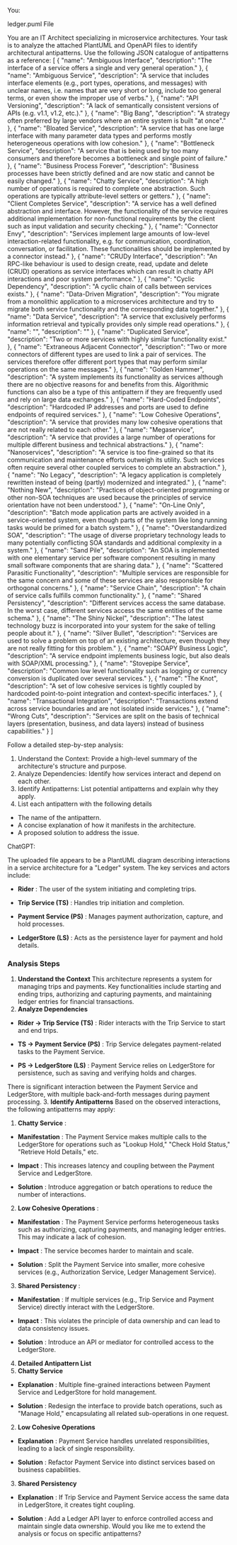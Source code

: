 
You: 

ledger.puml
File

You are an IT Architect specializing in microservice architectures. Your task is to analyze the attached PlantUML and OpenAPI files to identify architectural antipatterns. 
Use the following JSON catalogue of antipatterns as a reference:
[
    {
        "name": "Ambiguous Interface",
        "description": "The interface of a service offers a single and very general operation."
    },
    {
        "name": "Ambiguous Service",
        "description": "A service that includes interface elements (e.g., port types, operations, and messages) with unclear names, i.e. names that are very short or long, include too general terms, or even show the improper use of verbs."
    },
    {
        "name": "API Versioning",
        "description": "A lack of semantically consistent versions of APIs (e.g. v1.1, v1.2, etc.)."
    },
    {
        "name": "Big Bang",
        "description": "A strategy often preferred by large vendors where an entire system is built \"at once\"."
    },
    {
        "name": "Bloated Service",
        "description": "A service that has one large interface with many parameter data types and performs mostly heterogeneous operations with low cohesion."
    },
    {
        "name": "Bottleneck Service",
        "description": "A service that is being used by too many consumers and therefore becomes a bottleneck and single point of failure."
    },
    {
        "name": "Business Process Forever",
        "description": "Business processes have been strictly defined and are now static and cannot be easily changed."
    },
    {
        "name": "Chatty Service",
        "description": "A high number of operations is required to complete one abstraction. Such operations are typically attribute-level setters or getters."
    },
    {
        "name": "Client Completes Service",
        "description": "A service has a well defined abstraction and interface. However, the functionality of the service requires additional implementation for non-functional requirements by the client such as input validation and security checking."
    },
    {
        "name": "Connector Envy",
        "description": "Services implement large amounts of low-level interaction-related functionality, e.g. for communication, coordination, conversation, or facilitation. These functionalities should be implemented by a connector instead."
    },
    {
        "name": "CRUDy Interface",
        "description": "An RPC-like behaviour is used to design create, read, update and delete (CRUD) operations as service interfaces which can result in chatty API interactions and poor system performance."
    },
    {
        "name": "Cyclic Dependency",
        "description": "A cyclic chain of calls between services exists."
    },
    {
        "name": "Data-Driven Migration",
        "description": "You migrate from a monolithic application to a microservices architecture and try to migrate both service functionality and the corresponding data together."
    },
    {
        "name": "Data Service",
        "description": "A service that exclusively performs information retrieval and typically provides only simple read operations."
    },
    {
        "name": "",
        "description": ""
    },
    {
        "name": "Duplicated Service",
        "description": "Two or more services with highly similar functionality exist."
    },
    {
        "name": "Extraneous Adjacent Connector",
        "description": "Two or more connectors of different types are used to link a pair of services. The services therefore offer different port types that may perform similar operations on the same messages."
    },
    {
        "name": "Golden Hammer",
        "description": "A system implements its functionality as services although there are no objective reasons for and benefits from this. Algorithmic functions can also be a type of this antipattern if they are frequently used and rely on large data exchanges."
    },
    {
        "name": "Hard-Coded Endpoints",
        "description": "Hardcoded IP addresses and ports are used to define endpoints of required services."
    },
    {
        "name": "Low Cohesive Operations",
        "description": "A service that provides many low cohesive operations that are not really related to each other."
    },
    {
        "name": "Megaservice",
        "description": "A service that provides a large number of operations for multiple different business and technical abstractions."
    },
    {
        "name": "Nanoservices",
        "description": "A service is too fine-grained so that its communication and maintenance efforts outweigh its utility. Such services often require several other coupled services to complete an abstraction."
    },
    {
        "name": "No Legacy",
        "description": "A legacy application is completely rewritten instead of being (partly) modernized and integrated."
    },
    {
        "name": "Nothing New",
        "description": "Practices of object-oriented programming or other non-SOA techniques are used because the principles of service orientation have not been understood."
    },
    {
        "name": "On-Line Only",
        "description": "Batch mode application parts are actively avoided in a service-oriented system, even though parts of the system like long running tasks would be primed for a batch system."
    },
    {
        "name": "Overstandardized SOA",
        "description": "The usage of diverse proprietary technology leads to many potentially conflicting SOA standards and additional complexity in a system."
    },
    {
        "name": "Sand Pile",
        "description": "An SOA is implemented with one elementary service per software component resulting in many small software components that are sharing data."
    },
    {
        "name": "Scattered Parasitic Functionality",
        "description": "Multiple services are responsible for the same concern and some of these services are also responsible for orthogonal concerns."
    },
    {
        "name": "Service Chain",
        "description": "A chain of service calls fulfills common functionality."
    },
    {
        "name": "Shared Persistency",
        "description": "Different services access the same database. In the worst case, different services access the same entities of the same schema."
    },
    {
        "name": "The Shiny Nickel",
        "description": "The latest technology buzz is incorporated into your system for the sake of telling people about it."
    },
    {
        "name": "Silver Bullet",
        "description": "Services are used to solve a problem on top of an existing architecture, even though they are not really fitting for this problem."
    },
    {
        "name": "SOAPY Business Logic",
        "description": "A service endpoint implements business logic, but also deals with SOAP/XML processing."
    },
    {
        "name": "Stovepipe Service",
        "description": "Common low level functionality such as logging or currency conversion is duplicated over several services."
    },
    {
        "name": "The Knot",
        "description": "A set of low cohesive services is tightly coupled by hardcoded point-to-point integration and context-specific interfaces."
    },
    {
        "name": "Transactional Integration",
        "description": "Transactions extend across service boundaries and are not isolated inside services."
    },
    {
        "name": "Wrong Cuts",
        "description": "Services are split on the basis of technical layers (presentation, business, and data layers) instead of business capabilities."
    }
]

Follow a detailed step-by-step analysis:

1. Understand the Context: Provide a high-level summary of the architecture's structure and purpose.
2. Analyze Dependencies: Identify how services interact and depend on each other.
3. Identify Antipatterns: List potential antipatterns and explain why they apply.
4. List each antipattern with the following details
 * The name of the antipattern.
 * A concise explanation of how it manifests in the architecture.
 * A proposed solution to address the issue.

ChatGPT: 

The uploaded file appears to be a PlantUML diagram describing interactions in a service architecture for a "Ledger" system. The key services and actors include:
 
- **Rider** : The user of the system initiating and completing trips.
 
- **Trip Service (TS)** : Handles trip initiation and completion.
 
- **Payment Service (PS)** : Manages payment authorization, capture, and hold processes.
 
- **LedgerStore (LS)** : Acts as the persistence layer for payment and hold details.

### Analysis Steps 
1. **Understand the Context** 
This architecture represents a system for managing trips and payments. Key functionalities include starting and ending trips, authorizing and capturing payments, and maintaining ledger entries for financial transactions.
2. **Analyze Dependencies**  
- **Rider → Trip Service (TS)** : Rider interacts with the Trip Service to start and end trips.
 
- **TS → Payment Service (PS)** : Trip Service delegates payment-related tasks to the Payment Service.
 
- **PS → LedgerStore (LS)** : Payment Service relies on LedgerStore for persistence, such as saving and verifying holds and charges.

There is significant interaction between the Payment Service and LedgerStore, with multiple back-and-forth messages during payment processing.
3. **Identify Antipatterns** 
Based on the observed interactions, the following antipatterns may apply:
 
1. **Chatty Service** : 
  - **Manifestation** : The Payment Service makes multiple calls to the LedgerStore for operations such as "Lookup Hold," "Check Hold Status," "Retrieve Hold Details," etc.
 
  - **Impact** : This increases latency and coupling between the Payment Service and LedgerStore.
 
  - **Solution** : Introduce aggregation or batch operations to reduce the number of interactions.
 
2. **Low Cohesive Operations** : 
  - **Manifestation** : The Payment Service performs heterogeneous tasks such as authorizing, capturing payments, and managing ledger entries. This may indicate a lack of cohesion.
 
  - **Impact** : The service becomes harder to maintain and scale.
 
  - **Solution** : Split the Payment Service into smaller, more cohesive services (e.g., Authorization Service, Ledger Management Service).
 
3. **Shared Persistency** : 
  - **Manifestation** : If multiple services (e.g., Trip Service and Payment Service) directly interact with the LedgerStore.
 
  - **Impact** : This violates the principle of data ownership and can lead to data consistency issues.
 
  - **Solution** : Introduce an API or mediator for controlled access to the LedgerStore.
4. **Detailed Antipattern List**  
1. **Chatty Service**  
  - **Explanation** : Multiple fine-grained interactions between Payment Service and LedgerStore for hold management.
 
  - **Solution** : Redesign the interface to provide batch operations, such as "Manage Hold," encapsulating all related sub-operations in one request.
 
2. **Low Cohesive Operations**  
  - **Explanation** : Payment Service handles unrelated responsibilities, leading to a lack of single responsibility.
 
  - **Solution** : Refactor Payment Service into distinct services based on business capabilities.
 
3. **Shared Persistency**  
  - **Explanation** : If Trip Service and Payment Service access the same data in LedgerStore, it creates tight coupling.
 
  - **Solution** : Add a Ledger API layer to enforce controlled access and maintain single data ownership.
Would you like me to extend the analysis or focus on specific antipatterns? ​​
